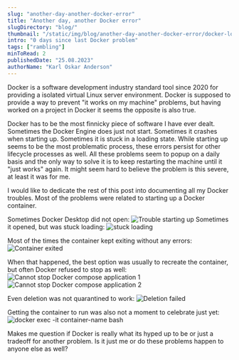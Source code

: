 ```yaml
---
slug: "another-day-another-docker-error"
title: "Another day, another Docker error"
slugDirectory: "blog/"
thumbnail: "/static/img/blog/another-day-another-docker-error/docker-logo.png"
intro: "0 days since last Docker problem"
tags: ["rambling"]
minToRead: 2
publishedDate: "25.08.2023"
authorName: "Karl Oskar Anderson"
---
```


Docker is a software development industry standard tool since 2020 for providing a isolated virtual Linux server environment. Docker is supposed to provide a way to prevent "it works on my machine" problems, but having worked on a project in Docker it seems the opposite is also true.

Docker has to be the most finnicky piece of software I have ever dealt. Sometimes the Docker Engine does just not start. Sometimes it crashes when starting up. Sometimes it is stuck in a loading state. While starting up seems to be the most problematic process, these errors persist for other lifecycle processes as well. All these problems seem to popup on a daily basis and the only way to solve it is to keep restarting the machine until it "just works" again. It might seem hard to believe the problem is this severe, at least it was for me.

I would like to dedicate the rest of this post into documenting all my Docker troubles. Most of the problems were related to starting up a Docker container. 

Sometimes Docker Desktop did not open:
![Trouble starting up](/static/img/blog/another-day-another-docker-error/wsl2-backend-has-stopped-unexpectedly.png)
Sometimes it opened, but was stuck loading:
![stuck loading](/static/img/blog/another-day-another-docker-error/stuck-loading.png)

Most of the times the container kept exiting without any errors:
![Container exited](/static/img/blog/another-day-another-docker-error/container-exited.png)

When that happened, the best option was usually to recreate the container, but often Docker refused to stop as well:
![Cannot stop Docker compose application 1](/static/img/blog/another-day-another-docker-error/cannot-stop-docker-compose-application.png)
![Cannot stop Docker compose application 2](/static/img/blog/another-day-another-docker-error/cannot-stop-docker-compose-application-2.png)

Even deletion was not quarantined to work:
![Deletion failed](/static/img/blog/another-day-another-docker-error/deletion-failed.png)

Getting the container to run was also not a moment to celebrate just yet:
![docker exec -it container-name bash](/static/img/blog/another-day-another-docker-error/docker-exec-it-container-bash.png)

<!--
And sometimes the container refused to start due the container port reportedly being in use:
![port is already allocated](/static/img/blog/another-day-another-docker-error/port-is-already-allocated.png)
-->

Makes me question if Docker is really what its hyped up to be or just a tradeoff for another problem. Is it just me or do these problems happen to anyone else as well?